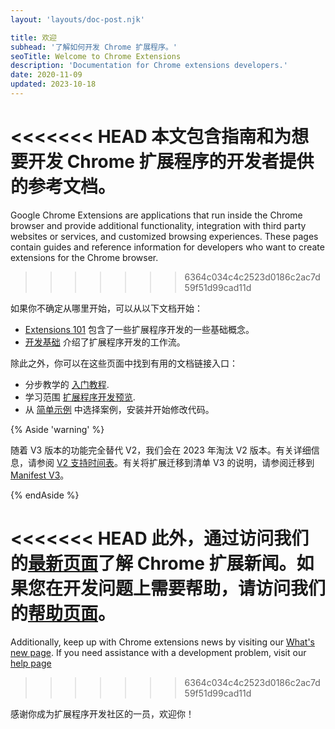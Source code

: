 ```yaml
---
layout: 'layouts/doc-post.njk'

title: 欢迎
subhead: '了解如何开发 Chrome 扩展程序。'
seoTitle: Welcome to Chrome Extensions
description: 'Documentation for Chrome extensions developers.'
date: 2020-11-09
updated: 2023-10-18
---
```


<<<<<<< HEAD
本文包含指南和为想要开发 Chrome 扩展程序的开发者提供的参考文档。
=======
Google Chrome Extensions are applications that run inside the Chrome browser and provide additional
functionality, integration with third party websites or services, and customized browsing
experiences. These pages contain guides and reference information for developers who want to
create extensions for the Chrome browser.
>>>>>>> 6364c034c4c2523d0186c2ac7d59f51d99cad11d

如果你不确定从哪里开始，可以从以下文档开始：

- [Extensions 101][doc-ext-101] 包含了一些扩展程序开发的一些基础概念。
- [开发基础][doc-dev-basics] 介绍了扩展程序开发的工作流。

除此之外，你可以在这些页面中找到有用的文档链接入口：

- 分步教学的 [入门教程][gs-tuts].
- 学习范围 [扩展程序开发预览][doc-dev-overview].
- 从 [简单示例][gh-ext-samples] 中选择案例，安装并开始修改代码。

{% Aside 'warning' %}

随着 V3 版本的功能完全替代 V2，我们会在 2023 年淘汰 V2 版本。有关详细信息，请参阅 [V2 支持时间表][doc-mv2-sunset]。有关将扩展迁移到清单 V3 的说明，请参阅迁移到[Manifest V3][migrate-to-mv3]。

{% endAside %}

<<<<<<< HEAD
此外，通过访问我们的[最新页面][doc-whats-new]了解 Chrome 扩展新闻。如果您在开发问题上需要帮助，请访问我们的[帮助页面][doc-get-help]。
=======
Additionally, keep up with Chrome extensions news by visiting our [What's new page][doc-whats-new]. If you need assistance with a development problem, visit our [help page][doc-get-help]
>>>>>>> 6364c034c4c2523d0186c2ac7d59f51d99cad11d

感谢你成为扩展程序开发社区的一员，欢迎你！

[doc-dev-basics]: /docs/extensions/mv3/getstarted/development-basics
[doc-dev-overview]: /docs/extensions/mv3/devguide/
[doc-ext-101]: /docs/extensions/mv3/getstarted/extensions-101
[doc-mv2-sunset]: /docs/extensions/mv3/mv2-sunset
[doc-whats-new]: /docs/extensions/whatsnew
[doc-get-help]: /docs/extensions/gethelp
[gh-ext-samples]: /docs/extensions/samples/
[github-ext-doc]: https://github.com/GoogleChrome/developer.chrome.com
[gs-tuts]: /docs/extensions/mv3/getstarted/#tutorial
[migrate-to-mv3]: /docs/extensions/migrating/
[so-extension-tag]: https://stackoverflow.com/questions/tagged/google-chrome-extension
